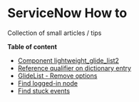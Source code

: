 # ServiceNow How to
Collection of small articles / tips

**Table of content**

- [Component lightweight_glide_list2](/Component%20lightweight_glide_list2.md)
- [Reference qualifier on dictionary entry](/Reference-qualifier-on-dictionary-entry.md)
- [GlideList - Remove options](/GlideList-Remove-Options.md)
- [Find logged-in node](/Find-logged-in-node.md)
- [Find stuck events](/Find-stuck-events.md)
